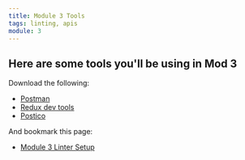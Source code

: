 ```yaml
---
title: Module 3 Tools
tags: linting, apis
module: 3
---
```


## Here are some tools you'll be using in Mod 3

Download the following:

* [Postman](https://www.getpostman.com/)
* [Redux dev tools](https://chrome.google.com/webstore/detail/redux-devtools/lmhkpmbekcpmknklioeibfkpmmfibljd?hl=en)
* [Postico](https://eggerapps.at/postico/)

And bookmark this page: 

* [Module 3 Linter Setup](https://github.com/turingschool-examples/javascript/blob/master/linters/module-3/linter-setup.md)

